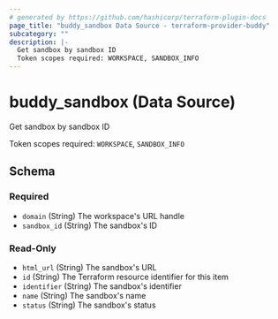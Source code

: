 ```yaml
---
# generated by https://github.com/hashicorp/terraform-plugin-docs
page_title: "buddy_sandbox Data Source - terraform-provider-buddy"
subcategory: ""
description: |-
  Get sandbox by sandbox ID
  Token scopes required: WORKSPACE, SANDBOX_INFO
---
```


# buddy_sandbox (Data Source)

Get sandbox by sandbox ID

Token scopes required: `WORKSPACE`, `SANDBOX_INFO`



<!-- schema generated by tfplugindocs -->
## Schema

### Required

- `domain` (String) The workspace's URL handle
- `sandbox_id` (String) The sandbox's ID

### Read-Only

- `html_url` (String) The sandbox's URL
- `id` (String) The Terraform resource identifier for this item
- `identifier` (String) The sandbox's identifier
- `name` (String) The sandbox's name
- `status` (String) The sandbox's status
